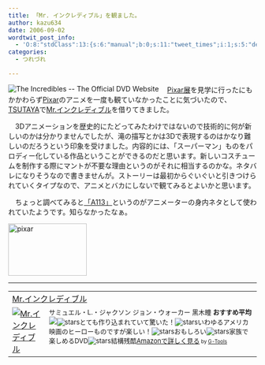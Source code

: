 ```yaml
---
title: 「Mr. インクレディブル」を観ました。
author: kazu634
date: 2006-09-02
wordtwit_post_info:
  - 'O:8:"stdClass":13:{s:6:"manual";b:0;s:11:"tweet_times";i:1;s:5:"delay";i:0;s:7:"enabled";i:1;s:10:"separation";s:2:"60";s:7:"version";s:3:"3.7";s:14:"tweet_template";b:0;s:6:"status";i:2;s:6:"result";a:0:{}s:13:"tweet_counter";i:2;s:13:"tweet_log_ids";a:1:{i:0;i:2537;}s:9:"hash_tags";a:0:{}s:8:"accounts";a:1:{i:0;s:7:"kazu634";}}'
categories:
  - つれづれ

---
```

<div class="section">
<p>
<a href="http://disney.go.com/disneyvideos/animatedfilms/incredibles/nonflash.html" onclick="__gaTracker('send', 'event', 'outbound-article', 'http://disney.go.com/disneyvideos/animatedfilms/incredibles/nonflash.html', '');" target="_blank"><img alt="The Incredibles -- The Official DVD Website" align="left" src="http://img.simpleapi.net/small/http://disney.go.com/disneyvideos/animatedfilms/incredibles/nonflash.html" border="0" /></a>
</p></p> 
  
<p>
    　<a href="http://roppongihills.com/jp/events/macg_pixar.html" onclick="__gaTracker('send', 'event', 'outbound-article', 'http://roppongihills.com/jp/events/macg_pixar.html', 'Pixar展');" target="blank">Pixar展</a>を見学に行ったにもかかわらず<a href="http://ja.wikipedia.org/wiki/%E3%83%94%E3%82%AF%E3%82%B5%E3%83%BC" onclick="__gaTracker('send', 'event', 'outbound-article', 'http://ja.wikipedia.org/wiki/%E3%83%94%E3%82%AF%E3%82%B5%E3%83%BC', 'Pixar');" target="blank">Pixar</a>のアニメを一度も観ていなかったことに気づいたので、<a href="https://www.amazon.co.jp/exec/obidos/ASIN/B0009DC7YU/goodpic-22/" onclick="__gaTracker('send', 'event', 'outbound-article', 'https://www.amazon.co.jp/exec/obidos/ASIN/B0009DC7YU/goodpic-22/', 'TSUTAYA');" target="blank">TSUTAYA</a>で<a href="https://www.amazon.co.jp/exec/obidos/ASIN/B0009DC7YU/goodpic-22/" onclick="__gaTracker('send', 'event', 'outbound-article', 'https://www.amazon.co.jp/exec/obidos/ASIN/B0009DC7YU/goodpic-22/', 'Mr.インクレディブル');" target="blank">Mr.インクレディブル</a>を借りてきました。
</p></p> 
  
<p>
    　3Dアニメーションを歴史的にたどってみたわけではないので技術的に何が新しいのかは分かりませんでしたが、滝の描写とかは3Dで表現するのはかなり難しいのだろうという印象を受けました。内容的には、「スーパーマン」ものをパロディー化している作品ということができるのだと思います。新しいコスチュームを制作する際にマントが不要な理由というのがそれに相当するのかな。ネタバレになりそうなので書きませんが。ストーリーは最初からぐいぐいと引きつけられていくタイプなので、アニメとバカにしないで観てみるとよいかと思います。
</p></p> 
  
<p>
    　ちょっと調べてみると<a href="http://ja.wikipedia.org/wiki/A113" onclick="__gaTracker('send', 'event', 'outbound-article', 'http://ja.wikipedia.org/wiki/A113', '「A113」');" target="blank">「A113」</a>というのがアニメーターの身内ネタとして使われていたようです。知らなかったなぁ。
</p>
  
<p>
<center>
</center>
</p>
  
<p>
<a href="http://www.pixar.com/jp/" onclick="__gaTracker('send', 'event', 'outbound-article', 'http://www.pixar.com/jp/', '');" target="_blank"><img width="159" alt="pixar" src="http://image.blog.livedoor.jp/simoom634/imgs/0/2/02c665cc-s.JPG" class="pict" height="106" border="0" /></a>
</p></p> 
  
<hr />
  
<p>
<center>
</center>
</p>
  
<p>
<table cellpadding="5" border="0">
<tr>
<td colspan="2">
<a href="https://www.amazon.co.jp/exec/obidos/ASIN/B0009DC7YU/goodpic-22/" onclick="__gaTracker('send', 'event', 'outbound-article', 'https://www.amazon.co.jp/exec/obidos/ASIN/B0009DC7YU/goodpic-22/', 'Mr.インクレディブル');" target="_top">Mr.インクレディブル</a>
</td>
</tr>
      
<tr>
<td valign="top">
<a href="https://www.amazon.co.jp/exec/obidos/ASIN/B0009DC7YU/goodpic-22/" onclick="__gaTracker('send', 'event', 'outbound-article', 'https://www.amazon.co.jp/exec/obidos/ASIN/B0009DC7YU/goodpic-22/', '');" target="_top"><img alt="Mr.インクレディブル" src="http://images.amazon.com/images/P/B0009DC7YU.01._SCMZZZZZZZ_.jpg" border="0" /></a>
</td>
        
<td valign="top">
<font size="-1">サミュエル・L.・ジャクソン ジョン・ウォーカー 黒木瞳 <strong>おすすめ平均</strong> <img src="http://g-images.amazon.com/images/G/01/detail/stars-4-5.gif" /><img alt="stars" src="http://g-images.amazon.com/images/G/01/detail/stars-5-0.gif" />とても作り込まれていて驚いた！<img alt="stars" src="http://g-images.amazon.com/images/G/01/detail/stars-5-0.gif" />いわゆるアメリカ映画のヒーローものですが楽しい！<img alt="stars" src="http://g-images.amazon.com/images/G/01/detail/stars-5-0.gif" />おもしろい<img alt="stars" src="http://g-images.amazon.com/images/G/01/detail/stars-5-0.gif" />家族で楽しめるDVD<img alt="stars" src="http://g-images.amazon.com/images/G/01/detail/stars-1-0.gif" />結構残酷<a href="https://www.amazon.co.jp/exec/obidos/ASIN/B0009DC7YU/goodpic-22/" onclick="__gaTracker('send', 'event', 'outbound-article', 'https://www.amazon.co.jp/exec/obidos/ASIN/B0009DC7YU/goodpic-22/', 'Amazonで詳しく見る');" target="_top">Amazonで詳しく見る</a></font><font size="-2"> by <a href="http://www.goodpic.com/mt/aws/index.html" onclick="__gaTracker('send', 'event', 'outbound-article', 'http://www.goodpic.com/mt/aws/index.html', 'G-Tools');">G-Tools</a></font>
</td>
</tr>
</table>
</p>
</div>

